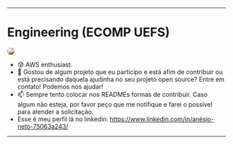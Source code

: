 <hr>

<div>
  <h1>Engineering (ECOMP UEFS)</h1>
  <img style="background-color:rgb(255,0,0); border-radius: 15px;" src="https://github.com/AnesioSousa/AnesioSousa/raw/main/neural-network.gif"/>
</div>


<!--
**AnesioSousa/AnesioSousa** is a ✨ _special_ ✨ repository because its `README.md` (this file) appears on your GitHub profile.

Here are some ideas to get you started:
-->
- 😰 AWS enthusiast.
- 👯 Gostou de algum projeto que eu participo e está afim de contribuir ou está precisando daquela ajudinha no seu projeto open source? Entre em contato! Podemos nos ajudar! 
- 📫 Sempre tento colocar nos READMEs formas de contribuir. Caso algum não esteja, por favor peço que me notifique e farei o possível para atender a solicitação.
-  Esse é meu perfil lá no linkedin: <https://www.linkedin.com/in/anésio-neto-75063a243/>

<hr>
